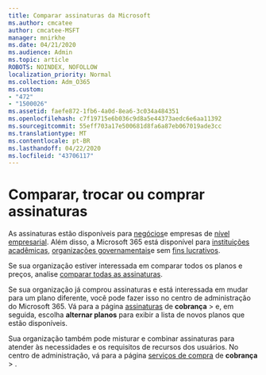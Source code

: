 ```yaml
---
title: Comparar assinaturas da Microsoft
ms.author: cmcatee
author: cmcatee-MSFT
manager: mnirkhe
ms.date: 04/21/2020
ms.audience: Admin
ms.topic: article
ROBOTS: NOINDEX, NOFOLLOW
localization_priority: Normal
ms.collection: Adm_O365
ms.custom:
- "472"
- "1500026"
ms.assetid: faefe872-1fb6-4a0d-8ea6-3c034a484351
ms.openlocfilehash: c7f19715e6b036c9d8a5e44373aedc6e6aa11392
ms.sourcegitcommit: 55eff703a17e500681d8fa6a87eb067019ade3cc
ms.translationtype: MT
ms.contentlocale: pt-BR
ms.lasthandoff: 04/22/2020
ms.locfileid: "43706117"
---
```

# <a name="compare-switch-or-purchase-subscriptions"></a>Comparar, trocar ou comprar assinaturas
  
As assinaturas estão disponíveis para [negócios](https://products.office.com/compare-all-microsoft-office-products?tab=2)e empresas de [nível empresarial](https://products.office.com/business/compare-more-office-365-for-business-plans). Além disso, a Microsoft 365 está disponível para [instituições acadêmicas](https://products.office.com/academic/compare-office-365-education-plans), [organizações governamentais](https://products.office.com/government/compare-office-365-government-plans)e sem [fins lucrativos](https://products.office.com/nonprofit/office-365-nonprofit-plans-and-pricing?tab=1).
  
Se sua organização estiver interessada em comparar todos os planos e preços, analise [comparar todas as assinaturas](https://products.office.com/business/compare-more-office-365-for-business-plans).
  
Se sua organização já comprou assinaturas e está interessada em mudar para um plano diferente, você pode fazer isso no centro de administração do Microsoft 365. Vá para a página [assinaturas](https://go.microsoft.com/fwlink/p/?linkid=842054) de **cobrança** \> e, em seguida, escolha **alternar planos** para exibir a lista de novos planos que estão disponíveis.
  
Sua organização também pode misturar e combinar assinaturas para atender às necessidades e os requisitos de recursos dos usuários. No centro de administração, vá para a página [serviços de compra](https://go.microsoft.com/fwlink/p/?linkid=868433) de **cobrança** \> .